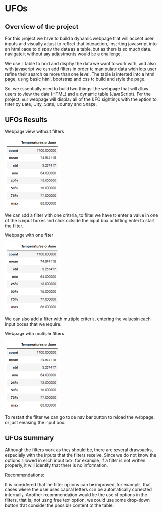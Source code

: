 # UFOs

## Overview of the project

For this project we have to build a dynamic webpage that will accept user inputs and visually adjust to reflect that interaction, inserting javascript into an html page to display the data as a table, but as there is so much data, navigate it without any adjustments would be a challenge. 

We use a table to hold and display the data we want to work with, and also with javascript we can add filters in order to manipulate data wich lets user refine their search on more than one level. The table is interted into a html page, using basic html, bootstrap and css to build and style the page.

So, we essentially need to build two things: the webpage that will allow users to view the data (HTML) and a dynamic table (JavaScript). For the project, our webpage will display all of the UFO sightings with the option to filter by Date, City, State, Country and Shape.

## UFOs Results

Webpage view without filters

<img src="https://github.com/Jponce25/Surfs_up/blob/48474f35b8d06f34eb21db6d8629ade122919ca0/Images/TempJune.png" width="180">

We can add a filter with one criteria, to filter we have to enter a value in one of the 5 input boxes and click outside the input box or hitting enter to start the filter.

Webpage with one filter

<img src="https://github.com/Jponce25/Surfs_up/blob/48474f35b8d06f34eb21db6d8629ade122919ca0/Images/TempJune.png" width="180">

We can also add a filter with multiple criteria, entering the values ​​in each input boxes that we require.

Webpage with multiple filters

<img src="https://github.com/Jponce25/Surfs_up/blob/48474f35b8d06f34eb21db6d8629ade122919ca0/Images/TempJune.png" width="180">

To restart the filter we can go to de nav bar button to reload the webpage, or just ereasing the input box.


## UFOs Summary

Although the filters work as they should be, there are several drawbacks, especially with the inputs that the filters receive. Since we do not know the options allowed in each input box, for example, if a filter is not written properly, it will identify that there is no information.

Recommendations:

It is considered that the filter options can be improved, for example, that cases where the user uses capital letters can be automatically corrected internally. Another recommendation would be the use of options in the filters, that is, not using free text option, we could use some drop-down button that consider the possible content of the table.